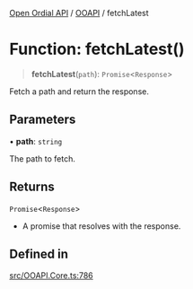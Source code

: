 [Open Ordial API](../../README.md) / [OOAPI](../README.md) / fetchLatest

# Function: fetchLatest()

> **fetchLatest**(`path`): `Promise`\<`Response`\>

Fetch a path and return the response.

## Parameters

• **path**: `string`

The path to fetch.

## Returns

`Promise`\<`Response`\>

- A promise that resolves with the response.

## Defined in

[src/OOAPI.Core.ts:786](https://github.com/open-ordinal/open-ordinal-api/blob/853cbf2a017c45362e48e478b4771550a39cd1c4/src/OOAPI.Core.ts#L786)
